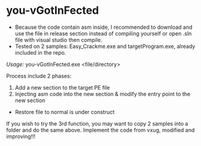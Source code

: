 # you-vGotInFected
* Because the code contain asm inside, I recommended to download and use the file in release section instead of compiling yourself or open .sln file with visual studio then compile.
* Tested on 2 samples: Easy_Crackme.exe and targetProgram.exe, already included in the repo.

*Usage:*
you-vGotInFected.exe <file/directory>

Process include 2 phases:
1. Add a new section to the target PE file
2. Injecting asm code into the new section & modify the entry point to the new section

* Restore file to normal is under construct


If you wish to try the 3rd function, you may want to copy 2 samples into a folder and do the same above.
Implement the code from vxug, modified and improving!!!
